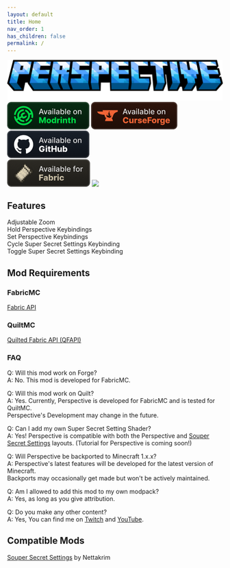 ```yaml
---
layout: default
title: Home
nav_order: 1
has_children: false
permalink: /
---
```

![](https://raw.githubusercontent.com/MCLegoMan/Perspective/1.20.x/docs/img/logo/release.png)
[![](https://raw.githubusercontent.com/intergrav/devins-badges/v3/assets/cozy/available/modrinth_64h.png)](https://modrinth.com/mod/mclegoman-perspective)
[![](https://raw.githubusercontent.com/intergrav/devins-badges/v3/assets/cozy/available/curseforge_64h.png)](https://www.curseforge.com/minecraft/mc-mods/perspective)
[![](https://raw.githubusercontent.com/intergrav/devins-badges/v3/assets/cozy/available/github_64h.png)](https://github.com/MCLegoMan/perspective)  
[![](https://raw.githubusercontent.com/intergrav/devins-badges/v3/assets/cozy/supported/fabric_64h.png)](https://fabricmc.net)
[![](https://raw.githubusercontent.com/intergrav/devins-badges/v3/assets/cozy/supported/quilt_64h.png)](https://quiltmc.org)

## Features  
Adjustable Zoom  
Hold Perspective Keybindings  
Set Perspective Keybindings  
Cycle Super Secret Settings Keybinding  
Toggle Super Secret Settings Keybinding  
  
## Mod Requirements  
### FabricMC  
[Fabric API](https://modrinth.com/mod/fabric-api)  
### QuiltMC  
[Quilted Fabric API (QFAPI)](https://modrinth.com/mod/qsl)  
  
### FAQ  
Q: Will this mod work on Forge?  
A: No. This mod is developed for FabricMC.  
  
Q: Will this mod work on Quilt?  
A: Yes. Currently, Perspective is developed for FabricMC and is tested for QuiltMC.  
Perspective's Development may change in the future.  
  
Q: Can I add my own Super Secret Setting Shader?  
A: Yes! Perspective is compatible with both the Perspective and [Souper Secret Settings](https://github.com/Nettakrim/Souper-Secret-Settings/blob/main/ResourcepackGuide/ResourcepackGuide.md) layouts. (Tutorial for Perspective is coming soon!)  
  
Q: Will Perspective be backported to Minecraft 1.x.x?  
A: Perspective's latest features will be developed for the latest version of Minecraft.  
Backports may occasionally get made but won't be actively maintained.  
  
Q: Am I allowed to add this mod to my own modpack?  
A: Yes, as long as you give attribution.  
  
Q: Do you make any other content?  
A: Yes, You can find me on [Twitch](https://twitch.tv/mclegoman) and [YouTube](https://youtube.com/@MCLegoMan).
  
## Compatible Mods  
[Souper Secret Settings](https://modrinth.com/mod/souper-secret-settings) by Nettakrim
